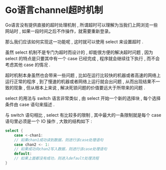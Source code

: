 # Go语言channel超时机制

Go语言没有提供直接的超时处理机制 , 所谓超时可以理解为当我们上网浏览一些网站时 , 如果一段时间之后不作操作，就需要重新登录。

那么我们应该如何实现这一功能呢 , 这时就可以使用 select 来设置超时 . 

虽然 select 机制不是专门为超时而设计的 , 却能很方便的解决超时问题 , 因为 select 的特点是只要其中有一个 case 已经完成 , 程序就会继续往下执行 , 而不会考虑其他 case 的情况 . 

超时机制本身虽然也会带来一些问题 , 比如在运行比较快的机器或者高速的网络上运行正常的程序 , 到了慢速的机器或者网络上运行就会出问题 , 从而出现结果不一致的现象 , 但从根本上来说 , 解决死锁问题的价值要远大于所带来的问题 . 

select 的用法与 switch 语言非常类似 , 由 select 开始一个新的选择块 , 每个选择条件由 case 语句来描述 . 

与 switch 语句相比 , select 有比较多的限制 , 其中最大的一条限制就是每个 case 语句里必须是一个 IO 操作 , 大致的结构如下 : 

```go
select {
    case <-chan1:
    // 如果chan1成功读到数据，则进行该case处理语句
    case chan2 <- 1:
    // 如果成功向chan2写入数据，则进行该case处理语句
    default:
    // 如果上面都没有成功，则进入default处理流程
}
```



